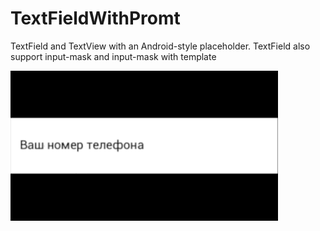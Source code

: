 # TextFieldWithPromt
TextField and TextView with an Android-style placeholder. TextField also support input-mask and input-mask with template

![](https://github.com/Peeoner174/TextFieldWithPromt/blob/master/textField.gif)

